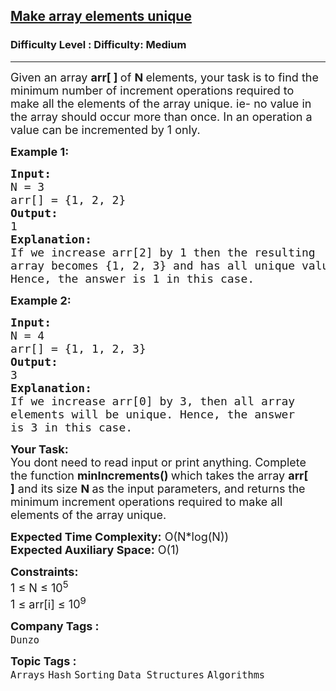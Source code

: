 <h2><a href="https://www.geeksforgeeks.org/problems/make-array-elements-unique--170645/1">Make array elements unique</a></h2><h3>Difficulty Level : Difficulty: Medium</h3><hr><div class="problems_problem_content__Xm_eO"><p><span style="font-size:18px">Given an array <strong>arr[ ]&nbsp;</strong>of <strong>N&nbsp;</strong>elements, your task is to find the minimum number of increment operations required to make all the elements of the array unique. ie- no value in the array should occur more than once. In an operation a value can be incremented by 1 only.</span></p>

<p><span style="font-size:18px"><strong>Example 1:</strong></span></p>

<pre><span style="font-size:18px"><strong>Input:</strong>
N = 3
arr[] = {1, 2, 2}
<strong>Output:</strong>
1
<strong>Explanation:</strong>
If we increase arr[2] by 1 then the resulting 
array becomes {1, 2, 3} and has all unique values.
Hence, the answer is 1 in this case.</span></pre>

<p><span style="font-size:18px"><strong>Example 2:</strong></span></p>

<pre><span style="font-size:18px"><strong>Input: </strong>
N = 4
arr[] = {1, 1, 2, 3}
<strong>Output:</strong>
3
<strong>Explanation: </strong>
If we increase arr[0] by 3, then all array
elements will be unique. Hence, the answer 
is 3 in this case.</span></pre>

<p><span style="font-size:18px"><strong>Your Task:</strong><br>
You dont need to read input or print anything.&nbsp;Complete the function <strong>minIncrements() </strong>which takes the array <strong>arr[ ]</strong>&nbsp;and its size&nbsp;<strong>N&nbsp;</strong>as the input parameters, and returns the minimum increment operations required to make all elements of the array unique.</span></p>

<p><span style="font-size:18px"><strong>Expected Time Complexity:</strong>&nbsp;O(N*log(N))<br>
<strong>Expected Auxiliary Space:</strong>&nbsp;O(1)</span></p>

<p><span style="font-size:18px"><strong>Constraints:</strong><br>
1 ≤ N&nbsp;≤ 10<sup>5&nbsp;</sup><br>
1 ≤ arr[i] ≤ 10<sup>9</sup></span></p>
</div><p><span style=font-size:18px><strong>Company Tags : </strong><br><code>Dunzo</code>&nbsp;<br><p><span style=font-size:18px><strong>Topic Tags : </strong><br><code>Arrays</code>&nbsp;<code>Hash</code>&nbsp;<code>Sorting</code>&nbsp;<code>Data Structures</code>&nbsp;<code>Algorithms</code>&nbsp;